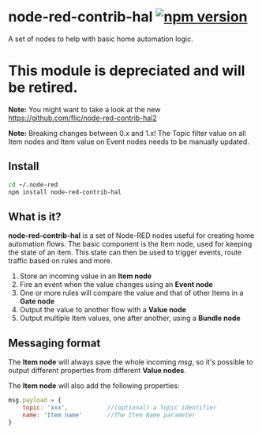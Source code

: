 # node-red-contrib-hal [![npm version](https://badge.fury.io/js/node-red-contrib-hal.svg)](https://badge.fury.io/js/node-red-contrib-hal)
A set of nodes to help with basic home automation logic.

# This module is depreciated and will be retired.

**Note:** You might want to take a look at the new https://github.com/flic/node-red-contrib-hal2

**Note:** Breaking changes between 0.x and 1.x! The Topic filter value on all Item nodes and Item value on Event nodes needs to be manually updated.

## Install
```bash
cd ~/.node-red
npm install node-red-contrib-hal
```

## What is it?
**node-red-contrib-hal** is a set of Node-RED nodes useful for creating home automation flows. The basic component is the Item node, used for keeping the state of an item. This state can then be used to trigger events, route traffic based on rules and more.

1. Store an incoming value in an **Item node**
2. Fire an event when the value changes using an **Event node**
3. One or more rules will compare the value and that of other Items in a **Gate node**
4. Output the value to another flow with a **Value node**
5. Output multiple Item values, one after another, using a **Bundle node**

## Messaging format

The **Item node** will always save the whole incoming *msg*, so it's possible to output different properties from different **Value nodes**.

The **Item node** will also add the following properties:
```javascript
msg.payload = {
    topic: 'xxx',           //(optional) a Topic identifier
    name: 'Item name'       //The Item Name parameter
}
```
